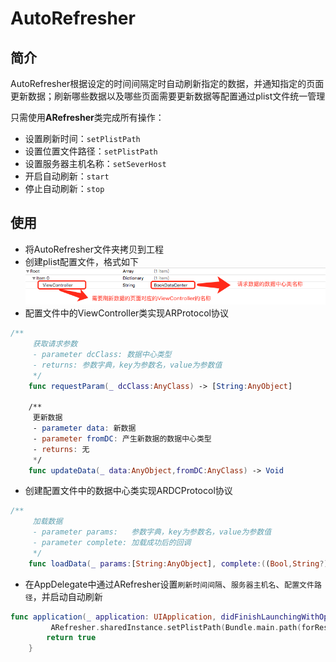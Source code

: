 # AutoRefresher


## 简介
AutoRefresher根据设定的时间间隔定时自动刷新指定的数据，并通知指定的页面更新数据；刷新哪些数据以及哪些页面需要更新数据等配置通过plist文件统一管理 

只需使用**ARefresher**类完成所有操作：
* 设置刷新时间：`setPlistPath`
*  设置位置文件路径：`setPlistPath`
*  设置服务器主机名称：`setSeverHost`
*  开启自动刷新：`start`
*  停止自动刷新：`stop`

## 使用
* 将AutoRefresher文件夹拷贝到工程
* 创建plist配置文件，格式如下
![Alt text](Resource/1.png)
* 配置文件中的ViewController类实现ARProtocol协议 
```swift
/**
     获取请求参数
     - parameter dcClass: 数据中心类型
     - returns: 参数字典，key为参数名，value为参数值
     */
    func requestParam(_ dcClass:AnyClass) -> [String:AnyObject]
    
    /**
     更新数据
     - parameter data: 新数据
     - parameter fromDC: 产生新数据的数据中心类型
     - returns: 无
     */
    func updateData(_ data:AnyObject,fromDC:AnyClass) -> Void
```
* 创建配置文件中的数据中心类实现ARDCProtocol协议
```swift
/**
     加载数据
     - parameter params:   参数字典，key为参数名，value为参数值
     - parameter complete: 加载成功后的回调
     */
    func loadData(_ params:[String:AnyObject], complete:((Bool,String?),AnyObject)->Void)
```
* 在AppDelegate中通过ARefresher设置`刷新时间间隔`、`服务器主机名`、`配置文件路径`，并启动自动刷新
```swift
func application(_ application: UIApplication, didFinishLaunchingWithOptions launchOptions: [UIApplicationLaunchOptionsKey: Any]?) -> Bool {
         ARefresher.sharedInstance.setPlistPath(Bundle.main.path(forResource: "AutoRefreshConfig", ofType: "plist")!).setRefreshTime(5.0).setSeverHost("baidu.com").start()
        return true
    }
```
